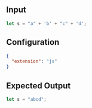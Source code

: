 
## Input
```javascript input
let s = "a" + 'b' + "c" + 'd';
```

## Configuration
```json configuration
{
  "extension": "js"
}
```

## Expected Output
```javascript expected output
let s = "abcd";
```

